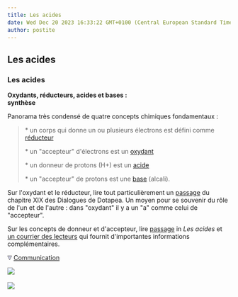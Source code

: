 ```yaml
---
title: Les acides
date: Wed Dec 20 2023 16:33:22 GMT+0100 (Central European Standard Time)
author: postite
---
```


## Les acides
### Les acides
 **Oxydants, réducteurs, acides et bases :  
synthèse**

Panorama très condensé de quatre concepts chimiques fondamentaux :

> \* un corps qui donne un ou plusieurs électrons est défini comme [réducteur](reductionreducteur.html)
> 
> \* un "accepteur" d'électrons est un [oxydant](oxygene.html)
> 
> \* un donneur de protons (H+) est un [acide](acides.html)
> 
> \* un "accepteur" de protons est une [base](base.html) (alcali).

Sur l'oxydant et le réducteur, lire tout particulièrement un [passage](chap19oxydationsmetaux.html#oxydationreduction) du chapitre XIX des Dialogues de Dotapea. Un moyen pour se souvenir du rôle de l'un et de l'autre : dans "oxydant" il y a un "a" comme celui de "accepteur".

Sur les concepts de donneur et d'accepteur, lire [passage](acides.html#donneuraccepteur) in _Les acides_ et [un courrier des lecteurs](courrierdeslecteurs2011b010.html#20110505lf) qui fournit d'importantes informations complémentaires.



![](images/flechebas.gif) [Communication](http://www.artrealite.com/annonceurs.htm) 

[![](https://cbonvin.fr/sites/regie.artrealite.com/visuels/campagne1.png)](index-2.html#20131014)

![](https://cbonvin.fr/sites/regie.artrealite.com/visuels/campagne2.png)